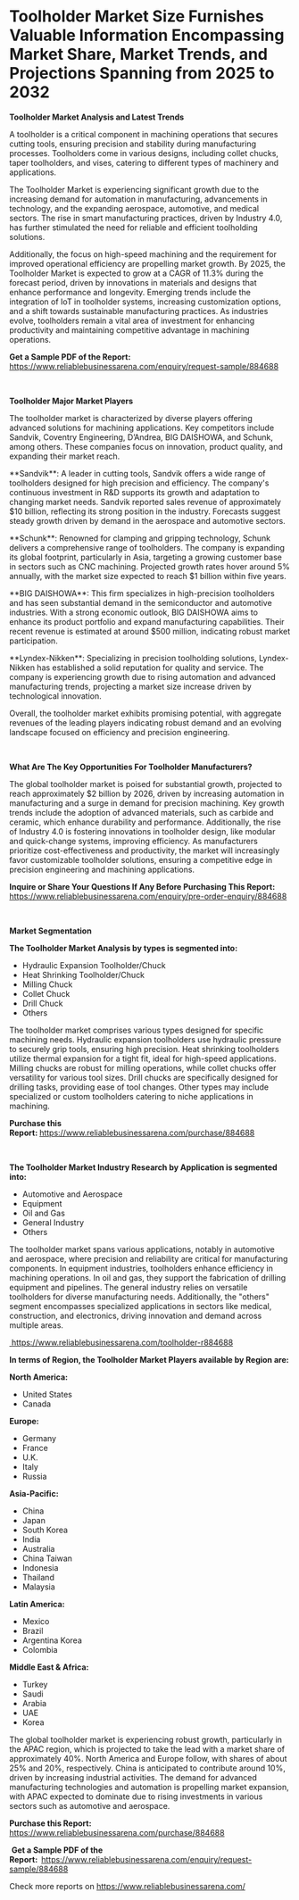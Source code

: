 <p><h1>Toolholder Market Size Furnishes Valuable Information Encompassing Market Share, Market Trends, and Projections Spanning from 2025 to 2032</h1></p><p><strong>Toolholder Market Analysis and Latest Trends</strong></p>
<p><p>A toolholder is a critical component in machining operations that secures cutting tools, ensuring precision and stability during manufacturing processes. Toolholders come in various designs, including collet chucks, taper toolholders, and vises, catering to different types of machinery and applications. </p><p>The Toolholder Market is experiencing significant growth due to the increasing demand for automation in manufacturing, advancements in technology, and the expanding aerospace, automotive, and medical sectors. The rise in smart manufacturing practices, driven by Industry 4.0, has further stimulated the need for reliable and efficient toolholding solutions. </p><p>Additionally, the focus on high-speed machining and the requirement for improved operational efficiency are propelling market growth. By 2025, the Toolholder Market is expected to grow at a CAGR of 11.3% during the forecast period, driven by innovations in materials and designs that enhance performance and longevity. Emerging trends include the integration of IoT in toolholder systems, increasing customization options, and a shift towards sustainable manufacturing practices. As industries evolve, toolholders remain a vital area of investment for enhancing productivity and maintaining competitive advantage in machining operations.</p></p>
<p><strong>Get a Sample PDF of the Report:&nbsp;</strong> <a href="https://www.reliablebusinessarena.com/enquiry/request-sample/884688?utm_campaign=3021&utm_medium=2&utm_source=Github&utm_content=ia&utm_term=08042025&utm_id=toolholder">https://www.reliablebusinessarena.com/enquiry/request-sample/884688</a></p>
<p>&nbsp;</p>
<p><strong>Toolholder Major Market Players</strong></p>
<p><p>The toolholder market is characterized by diverse players offering advanced solutions for machining applications. Key competitors include Sandvik, Coventry Engineering, D’Andrea, BIG DAISHOWA, and Schunk, among others. These companies focus on innovation, product quality, and expanding their market reach.</p><p>**Sandvik**: A leader in cutting tools, Sandvik offers a wide range of toolholders designed for high precision and efficiency. The company's continuous investment in R&D supports its growth and adaptation to changing market needs. Sandvik reported sales revenue of approximately $10 billion, reflecting its strong position in the industry. Forecasts suggest steady growth driven by demand in the aerospace and automotive sectors.</p><p>**Schunk**: Renowned for clamping and gripping technology, Schunk delivers a comprehensive range of toolholders. The company is expanding its global footprint, particularly in Asia, targeting a growing customer base in sectors such as CNC machining. Projected growth rates hover around 5% annually, with the market size expected to reach $1 billion within five years.</p><p>**BIG DAISHOWA**: This firm specializes in high-precision toolholders and has seen substantial demand in the semiconductor and automotive industries. With a strong economic outlook, BIG DAISHOWA aims to enhance its product portfolio and expand manufacturing capabilities. Their recent revenue is estimated at around $500 million, indicating robust market participation.</p><p>**Lyndex-Nikken**: Specializing in precision toolholding solutions, Lyndex-Nikken has established a solid reputation for quality and service. The company is experiencing growth due to rising automation and advanced manufacturing trends, projecting a market size increase driven by technological innovation.</p><p>Overall, the toolholder market exhibits promising potential, with aggregate revenues of the leading players indicating robust demand and an evolving landscape focused on efficiency and precision engineering.</p></p>
<p>&nbsp;</p>
<p><strong>What Are The Key Opportunities For Toolholder Manufacturers?</strong></p>
<p><p>The global toolholder market is poised for substantial growth, projected to reach approximately $2 billion by 2026, driven by increasing automation in manufacturing and a surge in demand for precision machining. Key growth trends include the adoption of advanced materials, such as carbide and ceramic, which enhance durability and performance. Additionally, the rise of Industry 4.0 is fostering innovations in toolholder design, like modular and quick-change systems, improving efficiency. As manufacturers prioritize cost-effectiveness and productivity, the market will increasingly favor customizable toolholder solutions, ensuring a competitive edge in precision engineering and machining applications.</p></p>
<p><strong>Inquire or Share Your Questions If Any Before Purchasing This Report:</strong> <a href="https://www.reliablebusinessarena.com/enquiry/pre-order-enquiry/884688?utm_campaign=3021&utm_medium=2&utm_source=Github&utm_content=ia&utm_term=08042025&utm_id=toolholder">https://www.reliablebusinessarena.com/enquiry/pre-order-enquiry/884688</a></p>
<p>&nbsp;</p>
<p><strong>Market Segmentation</strong></p>
<p><strong>The Toolholder Market Analysis by types is segmented into:</strong></p>
<p><ul><li>Hydraulic Expansion Toolholder/Chuck</li><li>Heat Shrinking Toolholder/Chuck</li><li>Milling Chuck</li><li>Collet Chuck</li><li>Drill Chuck</li><li>Others</li></ul></p>
<p><p>The toolholder market comprises various types designed for specific machining needs. Hydraulic expansion toolholders use hydraulic pressure to securely grip tools, ensuring high precision. Heat shrinking toolholders utilize thermal expansion for a tight fit, ideal for high-speed applications. Milling chucks are robust for milling operations, while collet chucks offer versatility for various tool sizes. Drill chucks are specifically designed for drilling tasks, providing ease of tool changes. Other types may include specialized or custom toolholders catering to niche applications in machining.</p></p>
<p><strong>Purchase this Report:&nbsp;</strong><a href="https://www.reliablebusinessarena.com/purchase/884688?utm_campaign=3021&utm_medium=2&utm_source=Github&utm_content=ia&utm_term=08042025&utm_id=toolholder">https://www.reliablebusinessarena.com/purchase/884688</a></p>
<p>&nbsp;</p>
<p><strong>The Toolholder Market Industry Research by Application is segmented into:</strong></p>
<p><ul><li>Automotive and Aerospace</li><li>Equipment</li><li>Oil and Gas</li><li>General Industry</li><li>Others</li></ul></p>
<p><p>The toolholder market spans various applications, notably in automotive and aerospace, where precision and reliability are critical for manufacturing components. In equipment industries, toolholders enhance efficiency in machining operations. In oil and gas, they support the fabrication of drilling equipment and pipelines. The general industry relies on versatile toolholders for diverse manufacturing needs. Additionally, the "others" segment encompasses specialized applications in sectors like medical, construction, and electronics, driving innovation and demand across multiple areas.</p></p>
<p><a href="https://www.reliablebusinessarena.com/toolholder-r884688?utm_campaign=3021&utm_medium=2&utm_source=Github&utm_content=ia&utm_term=08042025&utm_id=toolholder">&nbsp;https://www.reliablebusinessarena.com/toolholder-r884688</a></p>
<p><strong>In terms of Region, the Toolholder Market Players available by Region are:</strong></p>
<p>
    <p> <strong> North America: </strong>
        <ul>
            <li>United States</li>
            <li>Canada</li>
        </ul>
        </p> 
    <p> <strong> Europe: </strong>
        <ul>
            <li>Germany</li>
            <li>France</li>
            <li>U.K.</li>
            <li>Italy</li>
            <li>Russia</li>
        </ul>
        </p> 
    <p> <strong> Asia-Pacific: </strong>
        <ul>
            <li>China</li>
            <li>Japan</li>
            <li>South Korea</li>
            <li>India</li>
            <li>Australia</li>
            <li>China Taiwan</li>
            <li>Indonesia</li>
            <li>Thailand</li>
            <li>Malaysia</li>
        </ul>
        </p> 
    <p> <strong> Latin America: </strong>
        <ul>
            <li>Mexico</li>
            <li>Brazil</li>
            <li>Argentina Korea</li>
            <li>Colombia</li>
        </ul>
        </p> 
    <p> <strong> Middle East & Africa: </strong>
        <ul>
            <li>Turkey</li>
            <li>Saudi</li>
            <li>Arabia</li>
            <li>UAE</li>
            <li>Korea</li>
        </ul>
    </p>
    </p>
<p><p>The global toolholder market is experiencing robust growth, particularly in the APAC region, which is projected to take the lead with a market share of approximately 40%. North America and Europe follow, with shares of about 25% and 20%, respectively. China is anticipated to contribute around 10%, driven by increasing industrial activities. The demand for advanced manufacturing technologies and automation is propelling market expansion, with APAC expected to dominate due to rising investments in various sectors such as automotive and aerospace.</p></p>
<p><strong>Purchase this Report: </strong><a href="https://www.reliablebusinessarena.com/purchase/884688?utm_campaign=3021&utm_medium=2&utm_source=Github&utm_content=ia&utm_term=08042025&utm_id=toolholder">https://www.reliablebusinessarena.com/purchase/884688</a></p>
<p>&nbsp;<strong>Get a Sample PDF of the Report:&nbsp;&nbsp;</strong><a href="https://www.reliablebusinessarena.com/enquiry/request-sample/884688?utm_campaign=3021&utm_medium=2&utm_source=Github&utm_content=ia&utm_term=08042025&utm_id=toolholder">https://www.reliablebusinessarena.com/enquiry/request-sample/884688</a></p>
<p><strong></strong></p>
<p>Check more reports on <a href="https://www.reliablebusinessarena.com/?utm_campaign=3021&utm_medium=2&utm_source=Github&utm_content=ia&utm_term=08042025&utm_id=toolholder">https://www.reliablebusinessarena.com/</a></p>